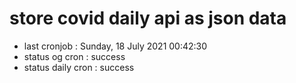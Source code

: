# store covid daily api as json data

- last cronjob : Sunday, 18 July 2021 00:42:30
- status og cron : success
- status daily cron : success
      
      